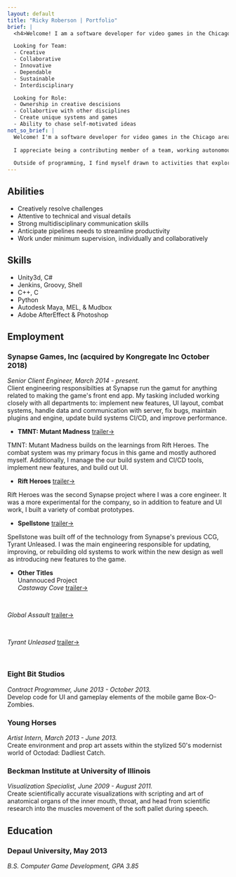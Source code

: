 ```yaml
---
layout: default
title: "Ricky Roberson | Portfolio"
brief: |
  <h4>Welcome! I am a software developer for video games in the Chicago area.</h4>

  Looking for Team:
  - Creative
  - Collaborative
  - Innovative
  - Dependable
  - Sustainable
  - Interdisciplinary

  Looking for Role:
  - Ownership in creative descisions
  - Collabortive with other disciplines
  - Create unique systems and games
  - Ability to chase self-motivated ideas
not_so_brief: |
  Welcome! I'm a software developer for video games in the Chicago area.
  
  I appreciate being a contributing member of a team, working autonomously, and collaborating with other disciplines. With a strong multidisciplinary background and abilities, I am able to creatively solve many art and engineering challenges. My skills allow me to float between engineering and tech-art roles where I like gameplay, tools, systems development, UI, build systems & CI, and shaders.
  
  Outside of programming, I find myself drawn to activities that explore fantastical worlds. Opening a fantasy or sci-fi novel will consume all my free time until I get to that final page. Strategizing through a board game is a favorite way to hang out with friends. Crafting hand drawn maps, painting mini-figs, link-surfing Wikipedia for background ideas, and managing a relational database of all my session notes gets me through the TTRPG downtime.
---
```


## Abilities

* Creatively resolve challenges
* Attentive to technical and visual details
* Strong multidisciplinary communication skills
* Anticipate pipelines needs to streamline productivity
* Work under minimum supervision, individually and collaboratively


## Skills

* Unity3d, C#
* Jenkins, Groovy, Shell
* C++, C
* Python
* Autodesk Maya, MEL, & Mudbox
* Adobe AfterEffect & Photoshop 

## Employment

### Synapse Games, Inc (acquired by Kongregate Inc October 2018)

*Senior Client Engineer, March 2014 - present.*<br>
Client engineering responsibilties at Synapse run the gamut for anything related to making the game's front end app. My tasking included working closely with all departments to: implement new features, UI layout, combat systems, handle data and communication with server, fix bugs, maintain plugins and engine, update build systems CI/CD, and improve performance.

* **TMNT: Mutant Madness** [trailer&rarr;](https://www.youtube.com/watch?v=abf4_cTto00)<br>
<!--**Hero collector RPG.**-->
TMNT: Mutant Madness builds on the learnings from Rift Heroes. The combat system was my primary focus in this game and mostly authored myself. Additionally, I manage the our build system and CI/CD tools, implement new features, and build out UI.

* **Rift Heroes** [trailer&rarr;](https://www.youtube.com/watch?v=vLtrtsnP77A)<br>
<!--**Fantasy hero collection with base building.**-->
Rift Heroes was the second Synapse project where I was a core engineer. It was a more experimental for the company, so in addition to feature and UI work, I built a variety of combat prototypes. 

* **Spellstone** [trailer&rarr;](https://www.youtube.com/watch?v=-RbpLFSfie4)<br>
<!--**Fantasy collectable card game.**-->
Spellstone was built off of the technology from Synapse's previous CCG, Tyrant Unleased. I was the main engineering responsible for updating, improving, or rebuilding old systems to work within the new design as well as introducing new features to the game.

* **Other Titles**<br>
Unannouced Project<br>
*Castaway Cove* [trailer&rarr;](https://www.youtube.com/watch?v=vSJknYiFBAo)
<!--**Idle clicker with hero collection.**--><br>
*Global Assault* [trailer&rarr;](https://www.youtube.com/watch?v=dypCdF9AoBM)
<!--**Near future military, squad-based RPG.**--><br>
*Tyrant Unleased* [trailer&rarr;](https://www.youtube.com/watch?v=MZZ7889zT_k)
<!--**Gritty sci-fi collectable card game.**--><br>

<!--
### The Amiable

**Co-founder, engineer** June '13 - June '16

#### Tetrapulse

**Co-op**
[trailer&rarr;](https://www.youtube.com/watch?v=AJKtJG7bDME)

While working on this game, I've covered several areas developing the camera system, a plug-in for Xbox controller support, most non-standard shaders, helped with some of the character rigging, various other gameplay scripts, and working on mobile controller support. 
-->

### Eight Bit Studios
*Contract Programmer, June 2013 - October 2013.*<br>
Develop code for UI and gameplay elements of the mobile game Box-O-Zombies.

### Young Horses
*Artist Intern, March 2013 - June 2013.*<br>
Create environment and prop art assets within the stylized 50's modernist world of Octodad: Dadliest Catch.

### Beckman Institute at University of Illinois
*Visualization Specialist, June 2009 - August 2011.*<br>
Create scientifically accurate visualizations with scripting and art of anatomical organs of the inner mouth, throat, and head from scientific research into the muscles movement of the soft pallet during speech.

## Education

### Depaul University, May 2013

*B.S. Computer Game Development, GPA 3.85*
